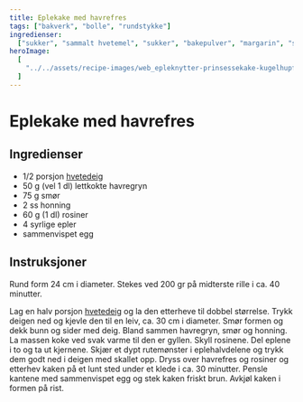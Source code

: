 ```yaml
---
title: Eplekake med havrefres
tags: ["bakverk", "bolle", "rundstykke"]
ingredienser:
  ["sukker", "sammalt hvetemel", "sukker", "bakepulver", "margarin", "sur melk"]
heroImage:
  [
    "../../assets/recipe-images/web_epleknytter-prinsessekake-kugelhupf-korintflette-eplekake-med-havrefres.jpg",
  ]
---
```


# Eplekake med havrefres

## Ingredienser

- 1/2 porsjon [hvetedeig](./hvetedeig)
- 50 g (vel 1 dl) lettkokte havregryn
- 75 g smør
- 2 ss honning
- 60 g (1 dl) rosiner
- 4 syrlige epler
- sammenvispet egg

## Instruksjoner

Rund form 24 cm i diameter. Stekes ved 200 gr på midterste rille i ca. 40 minutter.

Lag en halv porsjon [hvetedeig](./hvetedeig) og la den etterheve til dobbel størrelse. Trykk deigen ned og kjevle den til en leiv, ca. 30 cm i diameter. Smør formen og dekk bunn og sider med deig. Bland sammen havregryn, smør og honning. La massen koke ved svak varme til den er gyllen. Skyll rosinene. Del eplene i to og ta ut kjernene. Skjær et dypt rutemønster i eplehalvdelene og trykk dem godt ned i deigen med skallet opp. Dryss over havrefres og rosiner og etterhev kaken på et lunt sted under et klede i ca. 30 minutter. Pensle kantene med sammenvispet egg og stek kaken friskt brun. Avkjøl kaken i formen på rist.
